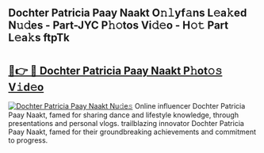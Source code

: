 ## Dochter Patricia Paay Naakt O𝚗𝚕yf𝚊ns L𝚎a𝚔ed N𝚞𝚍es - Part-JYC P𝚑𝚘tos Vi𝚍𝚎o - H𝚘𝚝 Part L𝚎a𝚔s ftpTk

# <h2><a href="http://kf99g6d.oniu.top/?m=Dochter+Patricia+Paay+Naakt">🔗👉 🔴 Dochter Patricia Paay Naakt P𝚑ot𝚘𝚜 V𝚒d𝚎o</a></h2>

[![Dochter Patricia Paay Naakt Nu𝚍e𝚜](https://i.imgur.com/0qMVB7G.gif)](http://kf99g6d.oniu.top/?m=Dochter+Patricia+Paay+Naakt)
Online influencer Dochter Patricia Paay Naakt, famed for sharing dance and lifestyle knowledge, through presentations and personal vlogs. trailblazing innovator Dochter Patricia Paay Naakt, famed for their groundbreaking achievements and commitment to progress.  
